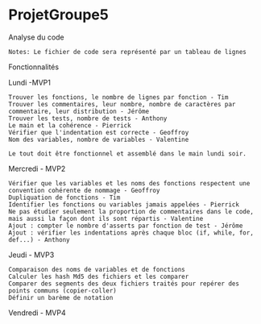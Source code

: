 ﻿# ProjetGroupe5
Analyse du code
	
	Notes: Le fichier de code sera représenté par un tableau de lignes


Fonctionnalités
	
Lundi -MVP1	

	Trouver les fonctions, le nombre de lignes par fonction - Tim
	Trouver les commentaires, leur nombre, nombre de caractères par commentaire, leur distribution - Jérôme
	Trouver les tests, nombre de tests - Anthony
	Le main et la cohérence - Pierrick
	Vérifier que l'indentation est correcte - Geoffroy
	Nom des variables, nombre de variables - Valentine

	Le tout doit être fonctionnel et assemblé dans le main lundi soir.

Mercredi - MVP2

	Vérifier que les variables et les noms des fonctions respectent une convention cohérente de nommage - Geoffroy
	Dupliquation de fonctions - Tim
	Identifier les fonctions ou variables jamais appelées - Pierrick
	Ne pas étudier seulement la proportion de commentaires dans le code, mais aussi la façon dont ils sont répartis - Valentine
	Ajout : compter le nombre d'asserts par fonction de test - Jérôme
	Ajout : vérifier les indentations après chaque bloc (if, while, for, def...) - Anthony


Jeudi - MVP3

	Comparaison des noms de variables et de fonctions	
	Calculer les hash Md5 des fichiers et les comparer
	Comparer des segments des deux fichiers traités pour repérer des points communs (copier-coller)
	Définir un barème de notation


Vendredi - MVP4
